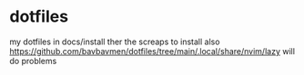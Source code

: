 # dotfiles
my dotfiles
in docs/install ther the screaps to install 
also https://github.com/bavbavmen/dotfiles/tree/main/.local/share/nvim/lazy will do problems
